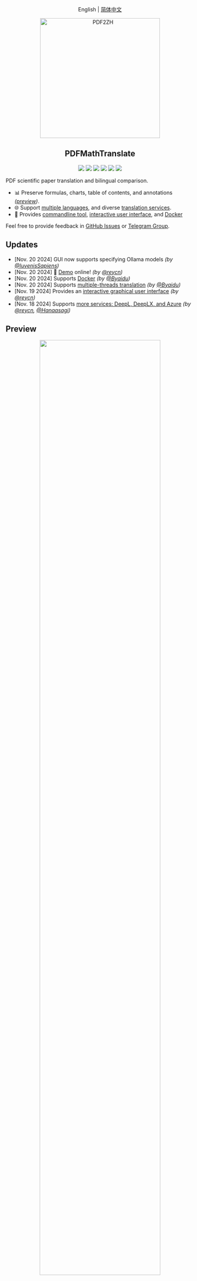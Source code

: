 <div align="center">

English | [简体中文](README_zh-CN.md)

<img src="./docs/images/banner.png" width="320px"  alt="PDF2ZH"/>  

<h2 id="title">PDFMathTranslate</h2>

<p>
  <!-- PyPI -->
  <a href="https://pypi.org/project/pdf2zh/">
    <img src="https://img.shields.io/pypi/v/pdf2zh"/></a>
  <a href="https://pepy.tech/projects/pdf2zh">
    <img src="https://static.pepy.tech/badge/pdf2zh"></a>
  <!-- License -->
  <a href="./LICENSE">
    <img src="https://img.shields.io/github/license/Byaidu/PDFMathTranslate"/></a>
  <a href="https://huggingface.co/spaces/reycn/PDFMathTranslate-Docker">
    <img src="https://img.shields.io/badge/%F0%9F%A4%97-Online%20Demo-FF9E0D"/></a>
  <a href="https://github.com/Byaidu/PDFMathTranslate/pulls">
    <img src="https://img.shields.io/badge/contributions-welcome-green"/></a>
  <a href="https://t.me/+Z9_SgnxmsmA5NzBl">
    <img src="https://img.shields.io/badge/Telegram-2CA5E0?style=flat-squeare&logo=telegram&logoColor=white"/></a>
</p>

</div>

PDF scientific paper translation and bilingual comparison.

- 📊 Preserve formulas, charts, table of contents, and annotations *([preview](#preview))*.
- 🌐 Support [multiple languages](#language), and diverse [translation services](#services).
- 🤖 Provides [commandline tool](#usage), [interactive user interface](#gui), and [Docker](#docker)

Feel free to provide feedback in [GitHub Issues](https://github.com/Byaidu/PDFMathTranslate/issues) or [Telegram Group](https://t.me/+Z9_SgnxmsmA5NzBl).

<h2 id="updates">Updates</h2>

- [Nov. 20 2024] GUI now supports specifying Ollama models *(by [@IuvenisSapiens](https://github.com/IuvenisSapiens))*  
- [Nov. 20 2024] 🌟 [Demo](#demo)  online! *(by [@reycn](https://github.com/reycn))*  
- [Nov. 20 2024] Supports [Docker](#docker) *(by [@Byaidu](https://github.com/Byaidu))*  
- [Nov. 20 2024] Supports [multiple-threads translation](#threads) *(by [@Byaidu](https://github.com/Byaidu))*  
- [Nov. 19 2024] Provides an [interactive graphical user interface](#gui) *(by [@reycn](https://github.com/reycn))*  
- [Nov. 18 2024] Supports [more services: DeepL, DeepLX, and Azure](#services) *(by [@reycn](https://github.com/reycn), [@Hanaasagi](https://github.com/Hanaasagi))*  

<h2 id="preview">Preview</h2>

<div align="center">
<img src="./docs/images/preview.gif" width="80%"/>
</div>

<h2 id="demo">Demo 🌟</h2>

You can try [our demo on HuggingFace](https://huggingface.co/spaces/reycn/PDFMathTranslate-Docker) without installation.  
Note that the computing resources of the demo are limited, so please avoid abusing them.

<h2 id="install">Installation and Usage</h2>

We provide three methods for using this project: [commanline](#cmd), [GUI](#gui), and [Docker](#docker).

<h3 id="cmd">Method I. Commandline</h3>

  1. Python installed (3.8 <= version <= 3.12)
  2. Install our package

      ```bash
      pip install pdf2zh
      ```

  3. Use:

      ```bash
      pdf2zh document.pdf
      ```

<h3 id="gui">Method II. GUI</h3>

1. Python installed (3.8 <= version <= 3.12)
2. Install our package

      ```bash
      pip install pdf2zh
      ```

3. Start using in browser:

      ```bash
      pdf2zh -i
      ```

4. If your browswer has not been started automatically, goto

    ```bash
    http://localhost:7860/
    ```

    <img src="./docs/images/gui.gif" width="500"/>

See [documentation for GUI](./docs/README_GUI.md) for more details.

<h3 id="docker">Method III. Docker</h3>

1. Pull and run:

    ```bash
    docker pull byaidu/pdf2zh
    docker run -p 7860:7860 byaidu/pdf2zh
    ```

2. Open in browser:

    ```
    http://localhost:7860/
    ```

For docker deployment on cloud service:

<a href="https://www.heroku.com/deploy?template=https://github.com/Byaidu/PDFMathTranslate">
  <img src="https://www.herokucdn.com/deploy/button.svg" alt="Deploy" height="26"></a>

<a href="https://render.com/deploy">
  <img src="https://render.com/images/deploy-to-render-button.svg" alt="Deploy to Koyeb" height="26"></a>

<a href="https://zeabur.com/templates/5FQIGX?referralCode=reycn">
  <img src="https://zeabur.com/button.svg" alt="Deploy on Zeabur" height="26"></a>

<a href="https://app.koyeb.com/deploy?type=git&builder=buildpack&repository=github.com/Byaidu/PDFMathTranslate&branch=main&name=pdf-math-translate">
  <img src="https://www.koyeb.com/static/images/deploy/button.svg" alt="Deploy to Koyeb" height="26"></a>

<h2 id="usage">Advanced Options</h2>

Execute the translation command in the command line to generate the translated document `example-zh.pdf` and the bilingual document `example-dual.pdf` in the current directory. Use Google as the default translation service.

<img src="./docs/images/cmd.explained.png" width="580px"  alt="cmd"/>  

In the following table, we list all advanced options for reference:

| Option    | Function | Example |
| -------- | ------- |------- |
| `-i`  | [Enter GUI](#gui) |  `pdf2zh -i` |
| `-p`  | [Partial document translation](#partial) |  `pdf2zh example.pdf -p 1` |
| `-li` | [Source language](#languages) |  `pdf2zh example.pdf -li en` |
| `-lo` | [Target language](#languages) |  `pdf2zh example.pdf -lo zh` |
| `-s`  | [Translation service](#services) |  `pdf2zh example.pdf -s deepl` |
| `-t`  | [Multi-threads](#threads) | `pdf2zh example.pdf -t 1` |
| `-f`, `-c` | [Exceptions](#exceptions) | `pdf2zh example.pdf -f "(MS.*)"` |

Some services require setting environmental variables. Please refer to [ChatGPT](https://chatgpt.com/share/6734a83d-9d48-800e-8a46-f57ca6e8bcb4) for how to set environment variables.

<h3 id="partial">Full / partial document translation</h3>

- Entire document

  ```bash
  pdf2zh example.pdf
  ```

- Part of the document

  ```bash
  pdf2zh example.pdf -p 1-3,5
  ```

<h3 id="language">Specify source and target languages</h3>

See [Google Languages Codes](https://developers.google.com/admin-sdk/directory/v1/languages), [DeepL Languages Codes](https://developers.deepl.com/docs/resources/supported-languages)

```bash
pdf2zh example.pdf -li en -lo ja
```

<h3 id="services">Translate with Different Services</h3>

- **DeepL**

  See [DeepL](https://support.deepl.com/hc/en-us/articles/360020695820-API-Key-for-DeepL-s-API)

  Set ENVs to construct an endpoint like: `{DEEPL_SERVER_URL}/translate`
  - `DEEPL_SERVER_URL` (Optional), e.g., `export DEEPL_SERVER_URL=https://api.deepl.com`
  - `DEEPL_AUTH_KEY`, e.g., `export DEEPL_AUTH_KEY=xxx`

  ```bash
  pdf2zh example.pdf -s deepl
  ```

- **DeepLX**

  See [DeepLX](https://github.com/OwO-Network/DeepLX)

  Set ENVs to construct an endpoint like: `{DEEPL_SERVER_URL}/translate`
  - `DEEPLX_SERVER_URL` (Optional), e.g., `export DEEPLX_SERVER_URL=https://api.deeplx.org`
  - `DEEPLX_AUTH_KEY`, e.g., `export DEEPLX_AUTH_KEY=xxx`

  ```bash
  pdf2zh example.pdf -s deeplx
  ```

- **Ollama**

  See [Ollama](https://github.com/ollama/ollama)

  Set ENVs to construct an endpoint like: `{OLLAMA_HOST}/api/chat`
  - `OLLAMA_HOST` (Optional), e.g., `export OLLAMA_HOST=https://localhost:11434`

  ```bash
  pdf2zh example.pdf -s ollama:gemma2
  ```

- **LLM with OpenAI compatible schemas (OpenAI / SiliconCloud / Zhipu)**

  See [SiliconCloud](https://docs.siliconflow.cn/quickstart), [Zhipu](https://open.bigmodel.cn/dev/api/thirdparty-frame/openai-sdk)

  Set ENVs to construct an endpoint like: `{OPENAI_BASE_URL}/chat/completions`
  - `OPENAI_BASE_URL` (Optional), e.g., `export OPENAI_BASE_URL=https://api.openai.com/v1`
  - `OPENAI_API_KEY`, e.g., `export OPENAI_API_KEY=xxx`

  ```bash
  pdf2zh example.pdf -s openai:gpt-4o
  ```

- **Azure**

  See [Azure Text Translation](https://docs.azure.cn/en-us/ai-services/translator/text-translation-overview)

  Following ENVs are required:
  - `AZURE_APIKEY`, e.g., `export AZURE_APIKEY=xxx`
  - `AZURE_ENDPOINT`, e.g, `export AZURE_ENDPOINT=https://api.translator.azure.cn/`
  - `AZURE_REGION`, e.g., `export AZURE_REGION=chinaeast2`

  ```bash
  pdf2zh example.pdf -s azure
  ```

<h3 id="exceptions">Translate wih exceptions</h3>

Use regex to specify formula fonts and characters that need to be preserved.

```bash
pdf2zh example.pdf -f "(CM[^RT].*|MS.*|.*Ital)" -c "(\(|\||\)|\+|=|\d|[\u0080-\ufaff])"
```

<h3 id="threads">Specify threads</h3>

Use `-t` to specify how many threads to use in translation:

```bash
pdf2zh example.pdf -t 1
```

<h2 id="acknowledgement">Acknowledgements</h2>

- Document merging: [PyMuPDF](https://github.com/pymupdf/PyMuPDF)

- Document parsing: [Pdfminer.six](https://github.com/pdfminer/pdfminer.six)

- Document extraction: [MinerU](https://github.com/opendatalab/MinerU)

- Multi-threaded translation: [MathTranslate](https://github.com/SUSYUSTC/MathTranslate)

- Layout parsing: [DocLayout-YOLO](https://github.com/opendatalab/DocLayout-YOLO)

- Document standard: [PDF Explained](https://zxyle.github.io/PDF-Explained/), [PDF Cheat Sheets](https://pdfa.org/resource/pdf-cheat-sheets/)

<h2 id="contrib">Contributors</h2>

<a href="https://github.com/Byaidu/PDFMathTranslate/graphs/contributors">
  <img src="https://opencollective.com/PDFMathTranslate/contributors.svg?width=890&button=false" />
</a>

<h2 id="star_hist">Star History</h2>

<a href="https://star-history.com/#Byaidu/PDFMathTranslate&Date">
 <picture>
   <source media="(prefers-color-scheme: dark)" srcset="https://api.star-history.com/svg?repos=Byaidu/PDFMathTranslate&type=Date&theme=dark" />
   <source media="(prefers-color-scheme: light)" srcset="https://api.star-history.com/svg?repos=Byaidu/PDFMathTranslate&type=Date" />
   <img alt="Star History Chart" src="https://api.star-history.com/svg?repos=Byaidu/PDFMathTranslate&type=Date" width="70%"/>
 </picture>
</a>
